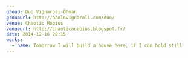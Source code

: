 ```yaml
---
group: Duo Vignaroli-Öhman
groupurl: http://paolovignaroli.com/duo/
venue: Chaotic Möbius
venueurl: http://chaoticmoebius.blogspot.fr/
date: 2014-12-16 20:15
works:
  - name: Tomorrow I will build a house here, if I can hold still
---
```

